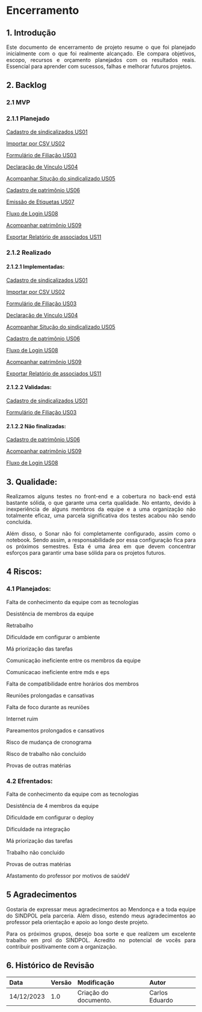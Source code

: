 # Encerramento
<style>body {text-align: justify}</style>

## 1. Introdução

Este documento de encerramento de projeto resume o que foi planejado inicialmente com o que foi realmente alcançado. Ele compara objetivos, escopo, recursos e orçamento planejados com os resultados reais. Essencial para aprender com sucessos, falhas e melhorar futuros projetos.

## 2. Backlog
### 2.1 MVP
### 2.1.1 Planejado

[Cadastro de sindicalizados US01](https://github.com/fga-eps-mds/2023.2-SINDPOL-DOC/issues/36)

[Importar por CSV US02](https://github.com/fga-eps-mds/2023.2-SINDPOL-DOC/issues/37)

[Formulário de Filiação US03](https://github.com/fga-eps-mds/2023.2-SINDPOL-DOC/issues/38)

[Declaração de Vínculo US04](https://github.com/fga-eps-mds/2023.2-SINDPOL-DOC/issues/39)

[Acompanhar Situção do sindicalizado US05](https://github.com/fga-eps-mds/2023.2-SINDPOL-DOC/issues/40)

[Cadastro de patrimônio US06](https://github.com/fga-eps-mds/2023.2-SINDPOL-DOC/issues/41)

[Emissão de Etiquetas US07](https://github.com/fga-eps-mds/2023.2-SINDPOL-DOC/issues/42)

[Fluxo de Login US08](https://github.com/fga-eps-mds/2023.2-SINDPOL-DOC/issues/43)

[Acompanhar patrimônio US09](https://github.com/fga-eps-mds/2023.2-SINDPOL-DOC/issues/44)

[Exportar Relatório de associados US11](https://github.com/fga-eps-mds/2023.2-SINDPOL-DOC/issues/46)


### 2.1.2 Realizado

#### 2.1.2.1 Implementadas:

[Cadastro de sindicalizados US01](https://github.com/fga-eps-mds/2023.2-SINDPOL-DOC/issues/36)

[Importar por CSV US02](https://github.com/fga-eps-mds/2023.2-SINDPOL-DOC/issues/37)

[Formulário de Filiação US03](https://github.com/fga-eps-mds/2023.2-SINDPOL-DOC/issues/38)

[Declaração de Vínculo US04](https://github.com/fga-eps-mds/2023.2-SINDPOL-DOC/issues/39)

[Acompanhar Situção do sindicalizado US05](https://github.com/fga-eps-mds/2023.2-SINDPOL-DOC/issues/40)

[Cadastro de patrimônio US06](https://github.com/fga-eps-mds/2023.2-SINDPOL-DOC/issues/41)

[Fluxo de Login US08](https://github.com/fga-eps-mds/2023.2-SINDPOL-DOC/issues/43)

[Acompanhar patrimônio US09](https://github.com/fga-eps-mds/2023.2-SINDPOL-DOC/issues/44)

[Exportar Relatório de associados US11](https://github.com/fga-eps-mds/2023.2-SINDPOL-DOC/issues/46)

#### 2.1.2.2 Validadas:

[Cadastro de sindicalizados US01](https://github.com/fga-eps-mds/2023.2-SINDPOL-DOC/issues/36)

[Formulário de Filiação US03](https://github.com/fga-eps-mds/2023.2-SINDPOL-DOC/issues/38)

#### 2.1.2.2 Não finalizadas:

[Cadastro de patrimônio US06](https://github.com/fga-eps-mds/2023.2-SINDPOL-DOC/issues/41)

[Acompanhar patrimônio US09](https://github.com/fga-eps-mds/2023.2-SINDPOL-DOC/issues/44)

[Fluxo de Login US08](https://github.com/fga-eps-mds/2023.2-SINDPOL-DOC/issues/43)


## 3. Qualidade:

Realizamos alguns testes no front-end e a cobertura no back-end está bastante sólida, o que garante uma certa qualidade. No entanto, devido à inexperiência de alguns membros da equipe e a uma organização não totalmente eficaz, uma parcela significativa dos testes acabou não sendo concluída.

Além disso, o Sonar não foi completamente configurado, assim como o notebook. Sendo assim, a responsabilidade por essa configuração fica para os próximos semestres. Esta é uma área em que devem concentrar esforços para garantir uma base sólida para os projetos futuros.


## 4 Riscos:
### 4.1 Planejados:

Falta de conhecimento da equipe com as tecnologias

Desistência de membros da equipe

Retrabalho

Dificuldade em configurar o ambiente

Má priorização das tarefas

Comunicação ineficiente entre os membros da equipe

Comunicacao ineficiente entre mds e eps

Falta de compatibilidade entre horários dos membros

Reuniões prolongadas e cansativas

Falta de foco durante as reuniões

Internet ruim

Pareamentos prolongados e cansativos

Risco de mudança de cronograma

Risco de trabalho não concluído

Provas de outras matérias 

### 4.2 Efrentados:

Falta de conhecimento da equipe com as tecnologias

Desistência de 4 membros da equipe

Dificuldade em configurar o deploy 

Dificuldade na integração

Má priorização das tarefas

Trabalho não concluído

Provas de outras matérias 

Afastamento do professor por motivos de saúdeV

## 5 Agradecimentos

Gostaria de expressar meus agradecimentos ao Mendonça e a toda equipe do SINDPOL pela parceria. Além disso, estendo meus agradecimentos ao professor pela orientação e apoio ao longo deste projeto.

Para os próximos grupos, desejo boa sorte e que realizem um excelente trabalho em prol do SINDPOL. Acredito no potencial de vocês para contribuir positivamente com a organização.

## 6. Histórico de Revisão
| Data       | Versão | Modificação                     | Autor        |
| :--------- | :----- | :------------------------------ | :----------- |
| 14/12/2023 | 1.0    | Criação do documento.           | Carlos Eduardo|







